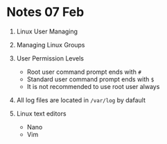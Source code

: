 # Notes 07 Feb

1. Linux User Managing
2. Managing Linux Groups
3. User Permission Levels

   - Root user command prompt ends with `#`
   - Standard user command prompt ends with `$`
   - It is not recommended to use root user always

4. All log files are located in `/var/log` by dafault
5. Linux text editors
   - Nano
   - Vim
